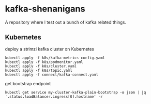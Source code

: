 # kafka-shenanigans
A repository where I test out a bunch of kafka related things. 

## Kubernetes
deploy a strimzi kafka cluster on Kubernetes
```
kubectl apply -f k8s/kafka-metrics-config.yaml
kubectl apply -f k8s/podmonitor.yaml
kubectl apply -f k8s/cluster.yaml
kubectl apply -f k8s/topic.yaml
kubectl apply -f connect/kafka-connect.yaml
```
get bootstrap endpoint
```
kubectl get service my-cluster-kafka-plain-bootstrap -o json | jq '.status.loadBalancer.ingress[0].hostname' -r
```